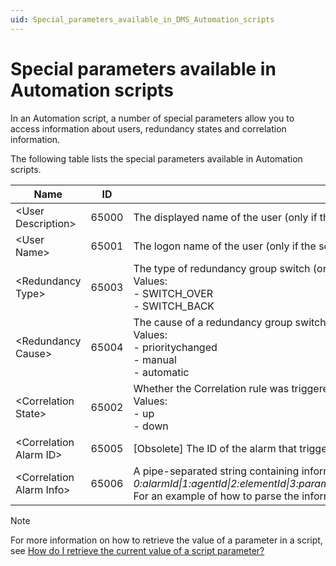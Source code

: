 ```yaml
---
uid: Special_parameters_available_in_DMS_Automation_scripts
---
```


# Special parameters available in Automation scripts

In an Automation script, a number of special parameters allow you to access information about users, redundancy states and correlation information.

The following table lists the special parameters available in Automation scripts.

| Name | ID | Description |
|------|----|-------------|
| \<User Description> | 65000 | The displayed name of the user (only if the script was executed manually by a particular user). |
| \<User Name> | 65001 | The logon name of the user (only if the script was executed manually by a particular user). |
| \<Redundancy Type> | 65003 | The type of redundancy group switch (only if the execution of the script was caused by a redundancy group switch).<br> Values:<br> -  SWITCH_OVER<br> -  SWITCH_BACK |
| \<Redundancy Cause> | 65004 | The cause of a redundancy group switch (only if the execution of the script was caused by a redundancy group switch).<br> Values:<br> -  prioritychanged<br> -  manual<br> -  automatic |
| \<Correlation State> | 65002 | Whether the Correlation rule was triggered because the trigger condition matched the alarm (“up”) or whether it was triggered because the trigger condition no longer matched the alarm (“down”) (only if the script was executed via a Correlation rule).<br> Values:<br> -  up<br> -  down |
| \<Correlation Alarm ID> | 65005 | [Obsolete] The ID of the alarm that triggered the Correlation rule (only if the script was executed via a Correlation rule). Avoid using this value. Extract the full alarm tree reference from \<Correlation Alarm Info> (65006) instead. |
| \<Correlation Alarm Info> | 65006 | A pipe-separated string containing information about the alarm that triggered the Correlation rule (only if the script was executed via a Correlation rule):<br>*0:alarmId\|1:agentId\|2:elementId\|3:parameterId\|4:parameterIdx\|5:rootAlarmId\|6:previousAlarmId\|7:severity\|8:type\|9:status\|10:alarmvalue\|11:alarmTime\|12:serviceRca\|13:elementRca\|14:parameterRca\|15:severityRange\|16:sourceId\|17:userStatus\|18:owner\|19:impactedServices\|20:propertyCount\|propcount\*2\|scriptNamevt0:alarmId\|1:agentId\|2:elementId\|3:parameterId\|4:parameterIdx\|5:rootAlarmId\|6:previousAlarmId\|7:severity\|8:type\|9:status\|10:alarmvalue\|11:alarmTime\|12:serviceRca\|13:elementRca\|14:parameterRca\|15:severityRange\|16:sourceId\|17:userStatus\|18:owner\|19:impactedServices\|20:propertyCount\|propcount\*2\|scriptName*<br> For an example of how to parse the information in this string, see [How do I parse Correlation Alarm Info data?](xref:How_do_I_parse_Correlation_Alarm_Info_data) |

> [!NOTE]
> For more information on how to retrieve the value of a parameter in a script, see [How do I retrieve the current value of a script parameter?](xref:How_do_I_retrieve_the_current_value_of_a_script_parameter)
